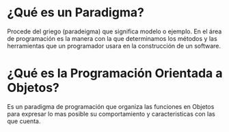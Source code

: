 # ¿Qué es un Paradigma?

Procede del griego (paradeigma) que significa modelo o ejemplo.  En el área de programación es la manera con la que determinamos los métodos y las herramientas 
que un programador usara en la construcción de un software.

# ¿Qué es la Programación Orientada a Objetos?

Es un paradigma de programación que organiza las funciones en Objetos para expresar lo mas posible su comportamiento y caracteristicas con las que cuenta.
